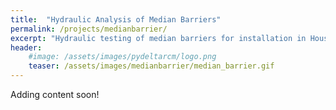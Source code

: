 ```yaml
---
title:  "Hydraulic Analysis of Median Barriers"
permalink: /projects/medianbarrier/
excerpt: "Hydraulic testing of median barriers for installation in Houston floodplain"
header:
    #image: /assets/images/pydeltarcm/logo.png
    teaser: /assets/images/medianbarrier/median_barrier.gif
---
```


Adding content soon!
